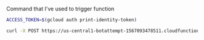Command that I've used to trigger function

```bash
ACCESS_TOKEN=$(gcloud auth print-identity-token)

curl -X POST https://us-central1-botattempt-1567093478511.cloudfunctions.net/http_trigered_func  -H "Authorization: Bearer $ACCESS_TOKEN"    -H "Content-Type: application/json" -d '{"id":0, "other_data":"kek"}'
```